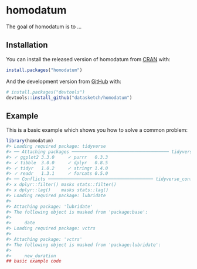 
<!-- README.md is generated from README.Rmd. Please edit that file -->

# homodatum

<!-- badges: start -->

<!-- badges: end -->

The goal of homodatum is to …

## Installation

You can install the released version of homodatum from
[CRAN](https://CRAN.R-project.org) with:

``` r
install.packages("homodatum")
```

And the development version from [GitHub](https://github.com/) with:

``` r
# install.packages("devtools")
devtools::install_github("datasketch/homodatum")
```

## Example

This is a basic example which shows you how to solve a common problem:

``` r
library(homodatum)
#> Loading required package: tidyverse
#> ── Attaching packages ───────────────────────────────────── tidyverse 1.3.0 ──
#> ✓ ggplot2 3.3.0     ✓ purrr   0.3.3
#> ✓ tibble  3.0.0     ✓ dplyr   0.8.5
#> ✓ tidyr   1.0.2     ✓ stringr 1.4.0
#> ✓ readr   1.3.1     ✓ forcats 0.5.0
#> ── Conflicts ──────────────────────────────────────── tidyverse_conflicts() ──
#> x dplyr::filter() masks stats::filter()
#> x dplyr::lag()    masks stats::lag()
#> Loading required package: lubridate
#> 
#> Attaching package: 'lubridate'
#> The following object is masked from 'package:base':
#> 
#>     date
#> Loading required package: vctrs
#> 
#> Attaching package: 'vctrs'
#> The following object is masked from 'package:lubridate':
#> 
#>     new_duration
## basic example code
```
